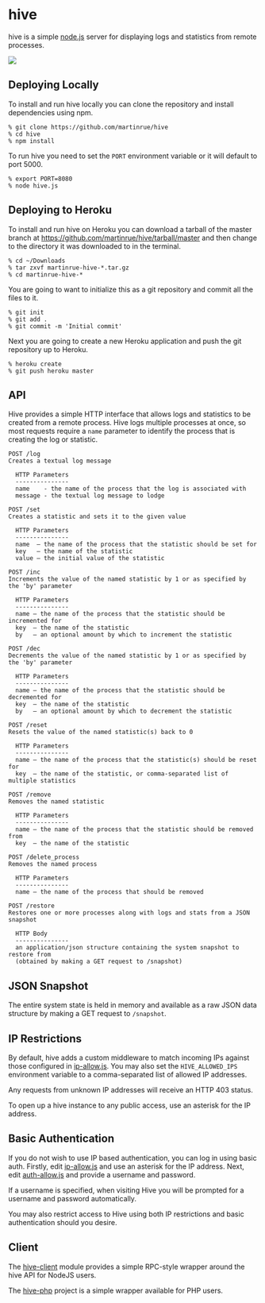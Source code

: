 # hive

hive is a simple [node.js](http://nodejs.org) server for displaying logs and
statistics from remote processes.

![](https://github.com/martinrue/hive/raw/master/public/img/readme/hive.png)

## Deploying Locally

To install and run hive locally you can clone the repository and install
dependencies using npm.

    % git clone https://github.com/martinrue/hive
    % cd hive
    % npm install

To run hive you need to set the `PORT` environment variable or it will default
to port 5000.

    % export PORT=8080
    % node hive.js

## Deploying to Heroku

To install and run hive on Heroku you can download a tarball of the master
branch at https://github.com/martinrue/hive/tarball/master and then change to
the directory it was downloaded to in the terminal.

    % cd ~/Downloads
    % tar zxvf martinrue-hive-*.tar.gz
    % cd martinrue-hive-*

You are going to want to initialize this as a git repository and commit all
the files to it.

    % git init
    % git add .
    % git commit -m 'Initial commit'

Next you are going to create a new Heroku application and push the git
repository up to Heroku.

    % heroku create
    % git push heroku master

## API

Hive provides a simple HTTP interface that allows logs and statistics to be
created from a remote process. Hive logs multiple processes at once, so most 
requests require a `name` parameter to identify the process that is creating
the log or statistic.

    POST /log
    Creates a textual log message

      HTTP Parameters
      ---------------
      name    - the name of the process that the log is associated with
      message - the textual log message to lodge

    POST /set
    Creates a statistic and sets it to the given value

      HTTP Parameters
      ---------------
      name  – the name of the process that the statistic should be set for
      key   – the name of the statistic
      value – the initial value of the statistic

    POST /inc
    Increments the value of the named statistic by 1 or as specified by the 'by' parameter

      HTTP Parameters
      ---------------
      name – the name of the process that the statistic should be incremented for
      key  – the name of the statistic
      by   – an optional amount by which to increment the statistic

    POST /dec
    Decrements the value of the named statistic by 1 or as specified by the 'by' parameter

      HTTP Parameters
      ---------------
      name – the name of the process that the statistic should be decremented for
      key  – the name of the statistic
      by   – an optional amount by which to decrement the statistic

    POST /reset
    Resets the value of the named statistic(s) back to 0

      HTTP Parameters
      ---------------
      name – the name of the process that the statistic(s) should be reset for
      key  – the name of the statistic, or comma-separated list of multiple statistics

    POST /remove
    Removes the named statistic

      HTTP Parameters
      ---------------
      name – the name of the process that the statistic should be removed from
      key  – the name of the statistic

    POST /delete_process
    Removes the named process

      HTTP Parameters
      ---------------
      name – the name of the process that should be removed

    POST /restore
    Restores one or more processes along with logs and stats from a JSON snapshot

      HTTP Body
      ---------------
      an application/json structure containing the system snapshot to restore from
      (obtained by making a GET request to /snapshot)

## JSON Snapshot

The entire system state is held in memory and available as a raw JSON data
structure by making a GET request to `/snapshot`.

## IP Restrictions

By default, hive adds a custom middleware to match incoming IPs against those configured in [ip-allow.js](https://github.com/martinrue/hive/blob/master/ip-allow.js). You may also set the `HIVE_ALLOWED_IPS` environment variable to a comma-separated list of allowed IP addresses.

Any requests from unknown IP addresses will receive an HTTP 403 status. 

To open up a hive instance to any public access, use an asterisk for the IP address.

## Basic Authentication

If you do not wish to use IP based authentication, you can log in using basic auth. 
Firstly, edit [ip-allow.js](https://github.com/martinrue/hive/blob/master/ip-allow.js) and use an asterisk for the IP address. Next, edit [auth-allow.js](https://github.com/martinrue/hive/blob/master/auth-allow.js) and provide a username and password. 

If a username is specified, when visiting Hive you will be prompted for a username and password automatically.

You may also restrict access to Hive using both IP restrictions and basic authentication should you desire.

## Client

The [hive-client](https://github.com/martinrue/hive-client) module provides a
simple RPC-style wrapper around the hive API for NodeJS users.

The [hive-php](https://github.com/mheap/hive-php) project is a simple wrapper available for PHP users.

